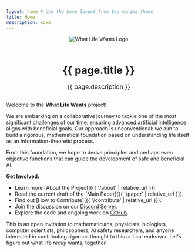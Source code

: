 ```yaml
---
layout: home # Use the home layout from the minima theme
title: Home
description: xoxo
---
```


<div style="text-align: center; margin-bottom: 30px;">
  <img src="{{ '/assets/images/logo.png' | relative_url }}" alt="What Life Wants Logo" style="max-width: 200px; margin-bottom: 20px;"/>
  <h1>{{ page.title }}</h1>
  <p style="font-size: 1.2em;">{{ page.description }}</p>
</div>

Welcome to the **What Life Wants** project!

We are embarking on a collaborative journey to tackle one of the most significant challenges of our time: ensuring advanced artificial intelligence aligns with beneficial goals. Our approach is unconventional: we aim to build a rigorous, mathematical foundation based on understanding life itself as an information-theoretic process.

From this foundation, we hope to derive principles and perhaps even objective functions that can guide the development of safe and beneficial AI.

**Get Involved:**

* Learn more [About the Project]({{ '/about' | relative_url }}).
* Read the current draft of the [Main Paper]({{ '/paper' | relative_url }}).
* Find out [How to Contribute]({{ '/contribute' | relative_url }}).
* Join the discussion on our [Discord Server](https://discord.gg/D9EYEjcW).
* Explore the code and ongoing work on [GitHub](https://github.com/WhatLifeWants/WhatLifeWants.github.io/).

This is an open invitation to mathematicians, physicists, biologists, computer scientists, philosophers, AI safety researchers, and anyone interested in contributing rigorous thought to this critical endeavor. Let's figure out what life *really* wants, together.
